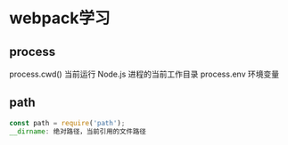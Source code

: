 # webpack学习

## process

process.cwd() 当前运行 Node.js 进程的当前工作目录
process.env 环境变量

## path

```js
const path = require('path');
__dirname: 绝对路径，当前引用的文件路径
```
